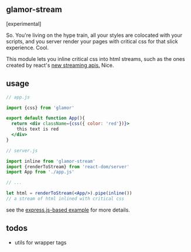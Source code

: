 glamor-stream
---

[experimental]

So. You're living on the hype train, all your styles are colocated with your scripts,
and you server render your pages with critical css for that slick experience. Cool.

This module lets you inline critical css into html streams, such as the ones created
by react's [new streaming apis.](https://github.com/facebook/react/blob/master/docs/docs/reference-react-dom-node-stream.md)
Nice.


usage
---

```jsx
// app.js

import {css} from 'glamor'

export default function App(){
  return <div className={css({ color: 'red'})}>
    this text is red
  </div>
}

// server.js

import inline from 'glamor-stream'
import {renderToStream} from 'react-dom/server'
import App from './app.js'

// ...

let html = renderToStream(<App/>).pipe(inline())
// a stream of html inlined with critical css

```

see the [express.js-based example](example/server.js) for more details.

todos
---

- utils for wrapper tags
